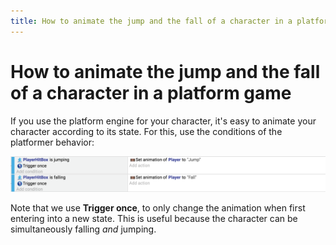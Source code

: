 ```yaml
---
title: How to animate the jump and the fall of a character in a platform game
---
```

# How to animate the jump and the fall of a character in a platform game

If you use the platform engine for your character, it's easy to animate your character according to its state.
For this, use the conditions of the platformer behavior:

![](how-to-jump-fall-animation.png)

Note that we use **Trigger once**, to only change the animation when first entering into a new state.
This is useful because the character can be simultaneously falling *and* jumping.
